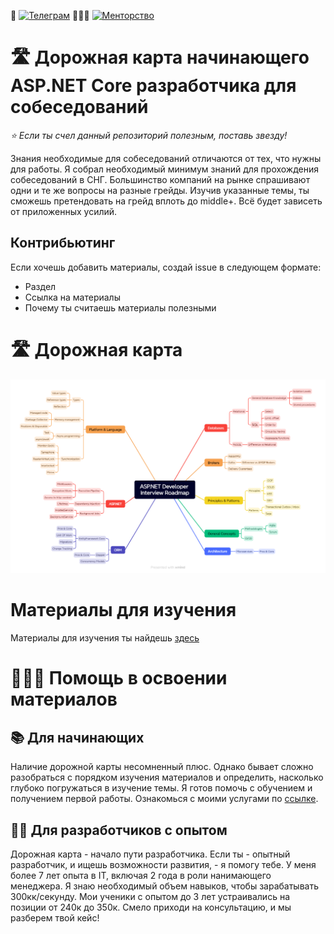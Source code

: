 💬 [![Телеграм](https://img.shields.io/badge/telegram-sanazarov-blue)](https://t.me/sanazarov) 👨‍👧‍👦 [![Менторство](https://img.shields.io/badge/услуги-помощь_в_освоении_материалов-red)](https://publish.obsidian.md/nazarovsa/public/Менторство/Лендинг/Менторство+Backend+.NET)

# 🛣️ Дорожная карта начинающего ASP.NET Core разработчика для собеседований

*⭐️ Если ты счел данный репозиторий полезным, поставь звезду!*

Знания необходимые для собеседований отличаются от тех, что нужны для работы. 
Я собрал необходимый минимум знаний для прохождения собеседований в СНГ. Большинство компаний на рынке спрашивают одни и те же вопросы на разные грейды. Изучив указанные темы, ты сможешь претендовать на грейд вплоть до middle+. Всё будет зависеть от приложенных усилий.  

<!--Репозиторий с картой практических навыков для работы можешь найти [здесь](https://github.com/nazarovsa-mentorship/aspnet-developer-roadmap).-->

## Контрибьютинг

Если хочешь добавить материалы, создай issue в следующем формате:

- Раздел
- Ссылка на материалы
- Почему ты считаешь материалы полезными

# 🛣️  Дорожная карта

![mindmap.png](./mindmap.png)

# Материалы для изучения

Материалы для изучения ты найдешь [здесь](./materials.md)

# 👨‍👧‍👦 Помощь в освоении материалов

## 📚 Для начинающих

Наличие дорожной карты несомненный плюс. Однако бывает сложно разобраться с порядком изучения материалов и определить, насколько глубоко погружаться в изучение темы. Я готов помочь с обучением и получением первой работы. Ознакомься с моими услугами по [ссылке](https://publish.obsidian.md/nazarovsa/public/Менторство/Лендинг/Менторство+Backend+.NET).

## 👨‍💻 Для разработчиков с опытом

Дорожная карта - начало пути разработчика. Если ты - опытный разработчик, и ищешь возможности развития, - я помогу тебе. У меня более 7 лет опыта в IT, включая 2 года в роли нанимающего менеджера. Я знаю необходимый объем навыков, чтобы зарабатывать 300кк/секунду. Мои ученики с опытом до 3 лет устраивались на позиции от 240к до 350к. Смело приходи на консультацию, и мы разберем твой кейс! 
